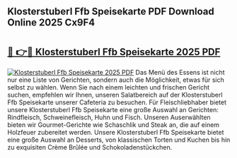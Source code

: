 ## Klosterstuberl Ffb Speisekarte PDF Download Online 2025 Cx9F4

# <h2><a href="http://gc8adm.nevu.top/?p=Klosterstuberl+Ffb+Speisekarte">🔗 👉🔴 Klosterstuberl Ffb Speisekarte 2025 PDF</a></h2>

[![Klosterstuberl Ffb Speisekarte 2025 PDF](https://i.imgur.com/dBaPXMq.png)](http://gc8adm.nevu.top/?p=Klosterstuberl+Ffb+Speisekarte)
Das Menü des Essens ist nicht nur eine Liste von Gerichten, sondern auch die Möglichkeit, etwas für sich selbst zu wählen. Wenn Sie nach einem leichten und frischen Gericht suchen, empfehlen wir Ihnen, unseren Salatbereich auf der Klosterstuberl Ffb Speisekarte unserer Cafeteria zu besuchen. Für Fleischliebhaber bietet unsere Klosterstuberl Ffb Speisekarte eine große Auswahl an Gerichten: Rindfleisch, Schweinefleisch, Huhn und Fisch. Unseren Auserwählten bieten wir Gourmet-Gerichte wie Schaschlik und Steak an, die auf einem Holzfeuer zubereitet werden. Unsere Klosterstuberl Ffb Speisekarte bietet eine große Auswahl an Desserts, von klassischen Torten und Kuchen bis hin zu exquisiten Crème Brûlée und Schokoladenstückchen.
